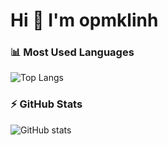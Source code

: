 # Hi 👋 I'm opmklinh

### 📊 Most Used Languages
![Top Langs](https://github-readme-stats.vercel.app/api/top-langs/?username=opmklinh&layout=compact&theme=default)

### ⚡ GitHub Stats
![GitHub stats](https://github-readme-stats.vercel.app/api?username=opmklinh&show_icons=true&theme=default)

